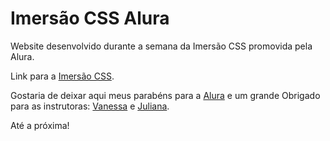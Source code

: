 # Imersão CSS Alura

Website desenvolvido durante a semana da Imersão CSS promovida pela Alura.

Link para a [Imersão CSS](https://www.alura.com.br/imersao-css?utm_campaign=imersao_hipsterscss_live_promocao_1&utm_medium=email&utm_source=RD+Station).

Gostaria de deixar aqui meus parabéns para a [Alura](https://www.alura.com.br) e um grande Obrigado para as instrutoras: [Vanessa](https://www.caelum.com.br/instrutor-vanessa-tonini) e [Juliana](https://cursos.alura.com.br/user/juliana-amoasei).

Até a próxima!

